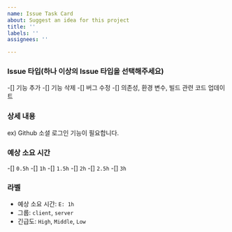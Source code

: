 ```yaml
---
name: Issue Task Card
about: Suggest an idea for this project
title: ''
labels: ''
assignees: ''

---
```


### Issue 타입(하나 이상의 Issue 타입을 선택해주세요)
-[] 기능 추가
-[] 기능 삭제
-[] 버그 수정
-[] 의존성, 환경 변수, 빌드 관련 코드 업데이트

### 상세 내용
ex) Github 소셜 로그인 기능이 필요합니다.

### 예상 소요 시간
-[] `0.5h`
-[] `1h`
-[] `1.5h`
-[] `2h`
-[] `2.5h`
-[] `3h`

### 라벨
- 예상 소요 시간: `E: 1h`
- 그룹: `client`, `server`
- 긴급도: `High`, `Middle`, `Low`
